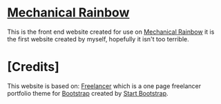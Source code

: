 # [Mechanical Rainbow](www.mechanicalrainbow.com)

This is the front end website created for use on [Mechanical Rainbow](www.mechanicalrainbow.com) it is the first website created by myself, hopefully it isn't too terrible. 

# [Credits]

This website is based on:
[Freelancer](http://startbootstrap.com/template-overviews/freelancer/) which is a one page freelancer portfolio theme for [Bootstrap](http://getbootstrap.com/) created by [Start Bootstrap](http://startbootstrap.com/).